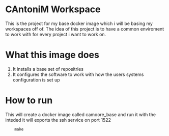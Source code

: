 # CAntoniM Workspace

This is the project for my base docker image which i will be basing my workspaces off of. The idea of this project is to have a common enviroment to work with for every project i want to work on.

# What this image does
1. It installs a base set of repositries
2. It configures the software to work with how the users systems configuration is set up

# How to run

This will create a docker image called camoore_base and run it with the inteded it will exports the ssh service on port 1522

```shell
    make
```